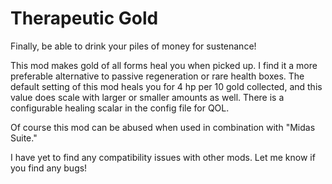 # Therapeutic Gold

Finally, be able to drink your piles of money for sustenance!

This mod makes gold of all forms heal you when picked up. I find it a more preferable alternative to passive regeneration or rare health boxes. The default setting of this mod heals you for 4 hp per 10 gold collected, and this value does scale with larger or smaller amounts as well. There is a configurable healing scalar in the config file for QOL.

Of course this mod can be abused when used in combination with "Midas Suite."

I have yet to find any compatibility issues with other mods.
Let me know if you find any bugs!
